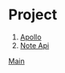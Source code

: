 # Project

1. [Apollo](001_apollo/index.md)
2. [Note Api](002_note_api/index.md)

[Main](../../index.md)
